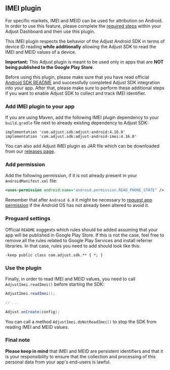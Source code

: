 ## IMEI plugin

For specific markets, IMEI and MEID can be used for attribution on Android. In order to use this feature, please complete the [required steps][imei-doc] within your Adjust Dashboard and then use this plugin.

This IMEI plugin respects the behavior of the Adjust Android SDK in terms of device ID reading **while additionally** allowing the Adjust SDK to read the IMEI and MEID values of a device.

**Important:** This Adjust plugin is meant to be used only in apps that are **NOT being published to the Google Play Store**.

Before using this plugin, please make sure that you have read official [Android SDK README][readme] and successfully completed Adjust SDK integration into your app. After that, please make sure to perform these additional steps if you want to enable Adjust SDK to collect and track IMEI identifier.

### Add IMEI plugin to your app

If you are using Maven, add the following IMEI plugin dependency to your `build.gradle` file next to already existing dependency to Adjust SDK:

```
implementation 'com.adjust.sdk:adjust-android:4.16.0'
implementation 'com.adjust.sdk:adjust-android-imei:4.16.0'
```

You can also add Adjust IMEI plugin as JAR file which can be downloaded from our [releases page][releases].

### Add permission

Add the following permission, if it is not already present in your `AndroidManifest.xml` file:

```xml
<uses-permission android:name="android.permission.READ_PHONE_STATE" />
```

Remember that after `Android 6.0` it might be necessary to [request app permission](https://developer.android.com/training/permissions/requesting) if the Android OS has not already been altered to avoid it.

### Proguard settings

Official `README` suggests which rules should be added assuming that your app will be published in Google Play Store. If this is not the case, feel free to remove all the rules related to Google Play Services and install referrer libraries. In that case, rules you need to add should look like this:

```
-keep public class com.adjust.sdk.** { *; }
```

### Use the plugin

Finally, in order to read IMEI and MEID values, you need to call `AdjustImei.readImei()` before starting the SDK:

```java
AdjustImei.readImei();

// ...

Adjust.onCreate(config);
```

You can call a method `AdjustImei.doNotReadImei()` to stop the SDK from reading IMEI and MEID values.

### Final note

**Please keep in mind** that IMEI and MEID are persistent identifiers and that it is your responsibility to ensure that the collection and processing of this personal data from your app's end-users is lawful.

[readme]:    ../../../README.md
[releases]:  https://github.com/adjust/unity_sdk/releases
[imei-doc]:  https://docs.adjust.com/en/imei-and-meid-attribution-for-android

